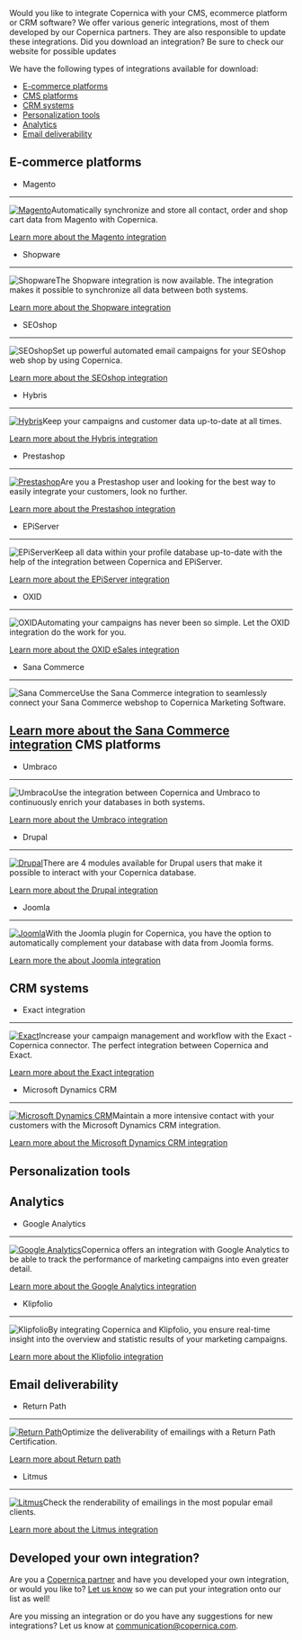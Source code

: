Would you like to integrate Copernica with your CMS, ecommerce platform or CRM software? We offer various generic integrations, most of them developed by our Copernica partners. They are also responsible to update these integrations. Did you download an integration? Be sure to check our website for possible updates  
  
 We have the following types of integrations available for download:

- [E-commerce platforms](#ecommerce)
- [CMS platforms](#cms)
- [CRM systems](#crm)
- [Personalization tools](#personalization)
- [Analytics](#analytic)
- [Email deliverability](#deliverability)
 
E-commerce platforms
--------------------

- Magento
-------

 [ ![Magento](../images/magento-integration.png "Magento")](http://www.copernica.com/en/support/integrations/magento)Automatically synchronize and store all contact, order and shop cart data from Magento with Copernica.

 [Learn more about the Magento integration](http://www.copernica.com/en/support/integrations/magento "Magento")
- Shopware
--------

 ![Shopware](../images/shopware-integration.png "Shopware")The Shopware integration is now available. The integration makes it possible to synchronize all data between both systems.

 [Learn more about the Shopware integration](http://www.copernica.com/en/support/integrations/shopware "Shopware")
- SEOshop
-------

 ![SEOshop](../images/seoshop-integration.png "SEOshop")Set up powerful automated email campaigns for your SEOshop web shop by using Copernica.

 [Learn more about the SEOshop integration](http://www.copernica.com/en/support/integrations/seoshop "SEOshop")
- Hybris
------

 [ ![Hybris](../images/hybris-integration.png "Hybris")](http://www.copernica.com/en/support/integrations/hybris)Keep your campaigns and customer data up-to-date at all times.

 [Learn more about the Hybris integration](http://www.copernica.com/en/support/integrations/hybris "Hybris")
- Prestashop
----------

 [ ![Prestashop](../images/prestashop-integration.png "Prestashop")](http://www.copernica.com/en/support/integrations/prestashop)Are you a Prestashop user and looking for the best way to easily integrate your customers, look no further.

 [Learn more about the Prestashop integration](http://www.copernica.com/en/support/integrations/prestashop "Prestashop")
- EPiServer
---------

 ![EPiServer](../images/episerver-integration.png "EPiServer")Keep all data within your profile database up-to-date with the help of the integration between Copernica and EPiServer.

 [Learn more about the EPiServer integration](http://www.copernica.com/en/support/integrations/episerver "EPiServer")
- OXID
----

 ![OXID](../images/oxid-integration.png "OXID")Automating your campaigns has never been so simple. Let the OXID integration do the work for you.

 [Learn more about the OXID eSales integration](https://www.copernica.com/en/support/integrations/oxid-esales "Oxid eSales")
- Sana Commerce
-------------

 ![Sana Commerce](../images/sana-integration.png "Sana Commerce")Use the Sana Commerce integration to seamlessly connect your Sana Commerce webshop to Copernica Marketing Software.

 [Learn more about the Sana Commerce integration](http://www.copernica.com/en/support/integrations/sana-commerce "Sana Commerce")
CMS platforms
-------------

- Umbraco
-------

 ![Umbraco](../images/umbraco-integration.png "Umbraco")Use the integration between Copernica and Umbraco to continuously enrich your databases in both systems.

 [Learn more about the Umbraco integration](http://www.copernica.com/en/support/integrations/umbraco "Umbraco")
- Drupal
------

 [ ![Drupal](../images/drupal-integration.png "Drupal")](http://www.copernica.com/en/support/integrations/drupal)There are 4 modules available for Drupal users that make it possible to interact with your Copernica database.

 [Learn more about the Drupal integration](http://www.copernica.com/en/support/integrations/drupal "Drupal")
- Joomla
------

 [ ![Joomla](../images/joomla-integration.png "Joomla")](http://www.copernica.com/en/support/integrations/joomla)With the Joomla plugin for Copernica, you have the option to automatically complement your database with data from Joomla forms.

 [Learn more the about Joomla integration](http://www.copernica.com/en/support/integrations/joomla "Joomla")
 
CRM systems
-----------

- Exact integration
-----------------

 [ ![Exact](../images/exact-integration.png "Exact")](http://www.copernica.com/en/support/integrations/exact)Increase your campaign management and workflow with the Exact - Copernica connector. The perfect integration between Copernica and Exact.

 [Learn more about the Exact integration](http://www.copernica.com/en/support/integrations/exact "Exact")
- Microsoft Dynamics CRM
----------------------

 [ ![Microsoft Dynamics CRM](../images/ms-dynamics-integration.png "Microsoft Dynamics CRM")](http://www.copernica.com/en/support/integrations/microsoft-dynamics-crm)Maintain a more intensive contact with your customers with the Microsoft Dynamics CRM integration.

 [Learn more about the Microsoft Dynamics CRM integration](http://www.copernica.com/en/support/integrations/microsoft-dynamics-crm "Microsoft Dynamics CRM")
 
Personalization tools
---------------------

Analytics
---------

- Google Analytics
----------------

 [ ![Google Analytics](../images/google-analytics-integration.png "Google Analytics")](http://www.copernica.com/en/support/integrations/google-analytics)Copernica offers an integration with Google Analytics to be able to track the performance of marketing campaigns into even greater detail.

 [Learn more about the Google Analytics integration](http://www.copernica.com/en/support/integrations/google-analytics "Google Analytics")
- Klipfolio
---------

 ![Klipfolio](../images/klipfolio-integration.png "Klipfolio")By integrating Copernica and Klipfolio, you ensure real-time insight into the overview and statistic results of your marketing campaigns.

 [Learn more about the Klipfolio integration](https://www.copernica.com/en/support/integrations/klipfolio "Klipfolio")
 
Email deliverability
--------------------

- Return Path
-----------

 [ ![Return Path](../images/return-path-integration.png "Return Path")](http://www.copernica.com/en/support/integrations/return-path)Optimize the deliverability of emailings with a Return Path Certification.

 [Learn more about Return path](http://www.copernica.com/en/support/integrations/return-path "Return Path")
- Litmus
------

 [ ![Litmus](../images/litmus-integration.png "Litmus")](http://www.copernica.com/en/support/integrations/litmus)Check the renderability of emailings in the most popular email clients.

 [Learn more about the Litmus integration](http://www.copernica.com/en/support/integrations/litmus "Litmus")

Developed your own integration?
-------------------------------

Are you a [Copernica partner](http://www.copernica.com/en/articles/partners "Copernica partner") and have you developed your own integration, or would you like to? [Let us know](mailto:communication@copernica.com "Email Copernica") so we can put your integration onto our list as well!

Are you missing an integration or do you have any suggestions for new integrations? Let us know at [communication@copernica.com](mailto:communication@copernica.com "Email Copernica").